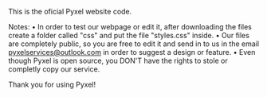 This is the oficial Pyxel website code.

Notes:
• In order to test our webpage or edit it, after downloading the files create a folder called "css" and put the file "styles.css" inside.
• Our files are completely public, so you are free to edit it and send in to us in the email pyxelservices@outlook.com in order to suggest a design or feature.
• Even though Pyxel is open source, you DON'T have the rights to stole or completly copy our service.

Thank you for using Pyxel!
